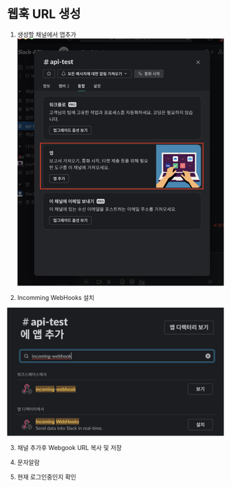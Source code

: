 # 웹훅 URL 생성

1. 생성할 채널에서 앱추가
![step1](public/img/step1.png)

2. Incomming WebHooks 설치

![step1](public/img/step2.png)

3. 채널 추가후 Webgook URL 복사 및 저장










1. 문자알람
2. 현재 로그인중인지 확인
